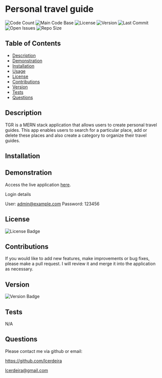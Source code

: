 # Personal travel guide
  
  ![Code Count](https://img.shields.io/github/languages/count/lcerdeira/biodash) 
  ![Main Code Base](https://img.shields.io/github/languages/top/lcerdeira/biodash) 
  ![License](https://img.shields.io/badge/license-MIT-blue) 
  ![Version](https://img.shields.io/badge/version-1.0-red) 
  ![Last Commit](https://img.shields.io/github/last-commit/lcerdeira/biodash) 
  ![Open Issues](https://img.shields.io/github/issues-raw/lcerdeira/biodash) 
  ![Repo Size](https://img.shields.io/github/repo-size/lcerdeira/biodash)

  ## Table of Contents

  * [Description](#Description)
  * [Demonstration](#Demonstration)
  * [Installation](#Installation)
  * [Usage](#Usage)
  * [License](#License)
  * [Contributions](#Contributions)
  * [Version](#Version)
  * [Tests](#Tests)
  * [Questions](#Questions)


  ## Description

  TGR is a MERN stack application that allows users to create personal travel guides. This app enables users to search for a particular place, add or delete    these   places and also create a category to organize their travel guides.

  ## Installation


  ## Demonstration

  Access the live application [here](https://tgradmin.herokuapp.com).
  
  Login details

  User: admin@example.com
  Password: 123456
    
  ## License

  ![License Badge](https://img.shields.io/badge/license-MIT-blue)

  ## Contributions

  If you would like to add new features, make improvements or bug fixes, please make a pull request. I will review it and merge it into the application as necessary.

  ## Version

  ![Version Badge](https://img.shields.io/badge/version-1.0-red)


  ## Tests

  N/A

  ## Questions

  Please contact me via github or email:

  https://github.com/lcerdeira 

  lcerdeira@gmail.com
